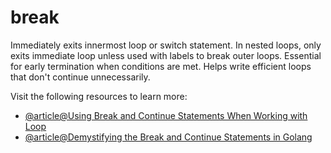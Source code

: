 # break

Immediately exits innermost loop or switch statement. In nested loops, only exits immediate loop unless used with labels to break outer loops. Essential for early termination when conditions are met. Helps write efficient loops that don't continue unnecessarily.

Visit the following resources to learn more:

- [@article@Using Break and Continue Statements When Working with Loop](https://www.digitalocean.com/community/tutorials/using-break-and-continue-statements-when-working-with-loops-in-go)
- [@article@Demystifying the Break and Continue Statements in Golang](https://medium.com/@kiruu1238/break-continue-bc35e9f3802d)
